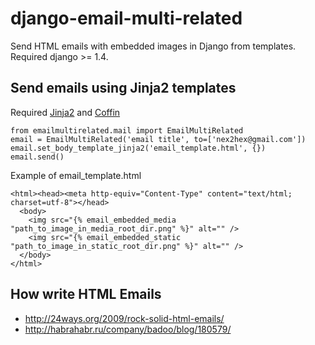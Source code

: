 django-email-multi-related
==========================

Send HTML emails with embedded images in Django from templates. Required django >= 1.4.

Send emails using Jinja2 templates
-----
Required [Jinja2](https://github.com/mitsuhiko/jinja2) and [Coffin](https://github.com/coffin/coffin/)

    from emailmultirelated.mail import EmailMultiRelated
    email = EmailMultiRelated('email title', to=['nex2hex@gmail.com'])
    email.set_body_template_jinja2('email_template.html', {})
    email.send()
    
Example of email_template.html

    <html><head><meta http-equiv="Content-Type" content="text/html; charset=utf-8"></head>
      <body>
        <img src="{% email_embedded_media "path_to_image_in_media_root_dir.png" %}" alt="" />
        <img src="{% email_embedded_static "path_to_image_in_static_root_dir.png" %}" alt="" />
      </body>
    </html>

How write HTML Emails
-----

  - http://24ways.org/2009/rock-solid-html-emails/
  - http://habrahabr.ru/company/badoo/blog/180579/
